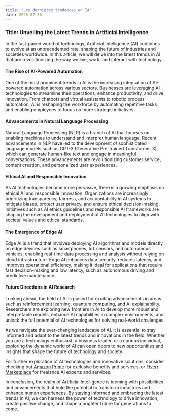 ```yaml
---
title: "Les dernières tendances en IA"
date: 2025-07-30
---
```


### Title: Unveiling the Latest Trends in Artificial Intelligence

In the fast-paced world of technology, Artificial Intelligence (AI) continues to evolve at an unprecedented rate, shaping the future of industries and societies worldwide. In this article, we will delve into the latest trends in AI that are revolutionizing the way we live, work, and interact with technology.

#### The Rise of AI-Powered Automation

One of the most prominent trends in AI is the increasing integration of AI-powered automation across various sectors. Businesses are leveraging AI technologies to streamline their operations, enhance productivity, and drive innovation. From chatbots and virtual assistants to robotic process automation, AI is reshaping the workforce by automating repetitive tasks and enabling employees to focus on more strategic initiatives.

#### Advancements in Natural Language Processing

Natural Language Processing (NLP) is a branch of AI that focuses on enabling machines to understand and interpret human language. Recent advancements in NLP have led to the development of sophisticated language models such as GPT-3 (Generative Pre-trained Transformer 3), which can generate human-like text and engage in meaningful conversations. These advancements are revolutionizing customer service, content creation, and personalized user experiences.

#### Ethical AI and Responsible Innovation

As AI technologies become more pervasive, there is a growing emphasis on ethical AI and responsible innovation. Organizations are increasingly prioritizing transparency, fairness, and accountability in AI systems to mitigate biases, protect user privacy, and ensure ethical decision-making. Initiatives such as AI ethics guidelines and responsible AI frameworks are shaping the development and deployment of AI technologies to align with societal values and ethical standards.

#### The Emergence of Edge AI

Edge AI is a trend that involves deploying AI algorithms and models directly on edge devices such as smartphones, IoT sensors, and autonomous vehicles, enabling real-time data processing and analysis without relying on cloud infrastructure. Edge AI enhances data security, reduces latency, and improves operational efficiency, making it ideal for applications that require fast decision-making and low latency, such as autonomous driving and predictive maintenance.

#### Future Directions in AI Research

Looking ahead, the field of AI is poised for exciting advancements in areas such as reinforcement learning, quantum computing, and AI explainability. Researchers are exploring new frontiers in AI to develop more robust and interpretable models, enhance AI capabilities in complex environments, and unlock the full potential of AI technologies for solving real-world challenges.

As we navigate the ever-changing landscape of AI, it is essential to stay informed and adapt to the latest trends and innovations in the field. Whether you are a technology enthusiast, a business leader, or a curious individual, exploring the dynamic world of AI can open doors to new opportunities and insights that shape the future of technology and society.

For further exploration of AI technologies and innovative solutions, consider checking out [Amazon Prime](https://www.amazon.fr/amazonprime?_encoding=UTF8&primeCampaignId=prime_assoc_ft&tag=zenzen0d-21France) for exclusive benefits and services, or [Fiverr Marketplace](https://go.fiverr.com/visit/?bta=1071918&brand=fiverrmarketplace) for freelance AI experts and services.

In conclusion, the realm of Artificial Intelligence is teeming with possibilities and advancements that hold the potential to transform industries and enhance human experiences. By staying informed and embracing the latest trends in AI, we can harness the power of technology to drive innovation, create positive change, and shape a brighter future for generations to come.